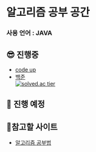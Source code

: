 # 알고리즘 공부 공간

### 사용 언어 : JAVA

## 😎 진행중      
- <a href="https://codeup.kr/problemset.php"> code up</a>  
- <a href="https://www.acmicpc.net/problemset"> 백준</a>       
[![solved.ac tier](http://mazassumnida.wtf/api/generate_badge?boj=devjsy0897)](https://solved.ac/devjsy0897)    
      
      
## 🤩 진행 예정

      
## 🧐참고할 사이트   
- <a href="https://gmlwjd9405.github.io/2018/05/14/how-to-study-algorithms.html">알고리즘 공부법</a>

